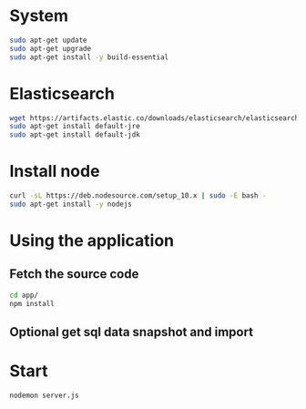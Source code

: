 # System
```bash
sudo apt-get update
sudo apt-get upgrade
sudo apt-get install -y build-essential
```
# Elasticsearch
```bash
wget https://artifacts.elastic.co/downloads/elasticsearch/elasticsearch-6.5.4.deb
sudo apt-get install default-jre
sudo apt-get install default-jdk
```
# Install node
```bash
curl -sL https://deb.nodesource.com/setup_10.x | sudo -E bash -
sudo apt-get install -y nodejs
```
# Using the application
## Fetch the source code
```bash
cd app/
npm install
```
## Optional get sql data snapshot and import

# Start 
```bash
nodemon server.js
```


